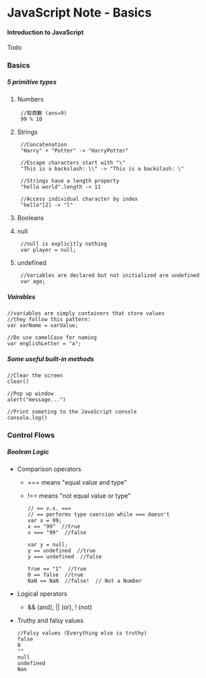 # JavaScript Note - Basics

#### Introduction to JavaScript
Todo


### Basics

##### 5 primitive types
1. Numbers
 
        //取商數 (ans=9)
        99 % 10

2. Strings
 
        //Concatenation
        "Harry" + "Potter" -> "HarryPotter" 

        //Escape characters start with "\"
        "This is a backslash: \\" -> "This is a backslash: \"
        
        //Strings have a length property
        "hello world".length -> 11
        
        //Access individual character by index
        "hello"[2] -> "l"
  
3. Booleans
4. null
        
        //null is explicitly nothing
        var player = null;

5. undefined
    
        //Variables are declared but not initialized are undefined
        var age;

##### Vairables
    //variables are simply containers that store values
    //they follow this pattern:
    var varName = varValue;
    
    //Do use camelCase for naming
    var englishLetter = "a";
    
##### Some useful built-in methods
    //Clear the screen
    clear()
    
    //Pop up window
    alert("message...")
    
    //Print someting to the JavaScript console
    console.log()
    
 
 ### Control Flows
 
 ##### Boolean Logic
 * Comparison operators
     * === means "equal value and type"
     * !== means "not equal value or type"
     
           // == v.s. ===
           // == performs type coercion while === doesn't
           var x = 99;
           x == "99"  //true
           x === "99"  //false
           
           var y = null;
           y == undefined  //true
           y === undefined  //false
           
           true == "1"  //true
           0 == false  //true
           NaN == NaN  //false!  // Not a Number
           
* Logical operators
    * && (and), || (or), ! (not)

* Truthy and falsy values

      //Falsy values (Everything else is truthy)
      false
      0
      ""
      null
      undefined
      Nan
